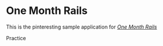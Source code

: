 # One Month Rails

This is the pinteresting sample application for
[*One Month Rails*](http://onemonthrails.com)

Practice